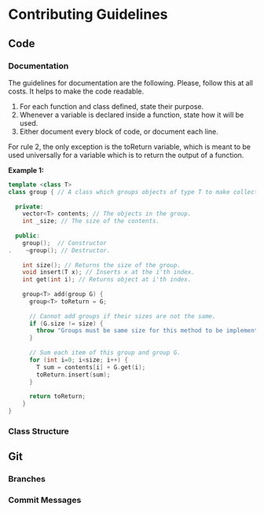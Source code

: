 
# Contributing Guidelines

## Code

### Documentation

The guidelines for documentation are the following. Please, follow this at all costs. It helps to make the code readable. 

1. For each function and class defined, state their purpose.
2. Whenever a variable is declared inside a function, state how it will be used. 
3. Either document every block of code, or document each line. 

For rule 2, the only exception is the toReturn variable, which is meant to be used universally for a variable which is to return the output of a function.

**Example 1:**

```c++
template <class T>
class group { // A class which groups objects of type T to make collective computations.
  
  private:
    vector<T> contents; // The objects in the group.
    int _size; // The size of the contents.
    
  public:
    group();  // Constructor
.    ~group(); // Destructor.
    
    int size(); // Returns the size of the group.
    void insert(T x); // Inserts x at the i'th index. 
    int get(int i); // Returns object at i'th index.
    
    group<T> add(group G) {
      group<T> toReturn = G; 
    
      // Cannot add groups if their sizes are not the same.
      if (G.size != size) {
        throw "Groups must be same size for this method to be implemented."
      }
      
      // Sum each item of this group and group G. 
      for (int i=0; i<size; i++) {
        T sum = contents[i] + G.get(i);
        toReturn.insert(sum);
      }
      
      return toReturn;
    }
}
```

### Class Structure

## Git

### Branches

### Commit Messages

### 
